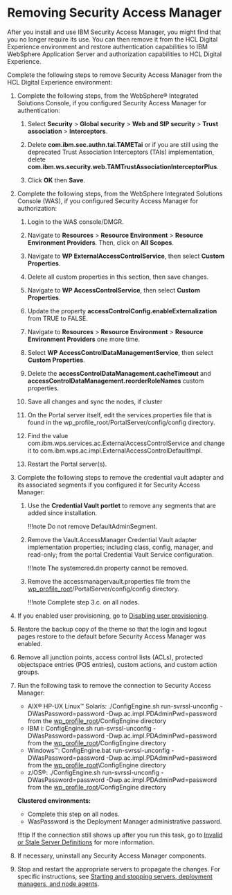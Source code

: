 # Removing Security Access Manager

After you install and use IBM Security Access Manager, you might find that you no longer require its use. You can then remove it from the HCL Digital Experience environment and restore authentication capabilities to IBM WebSphere Application Server and authorization capabilities to HCL Digital Experience.

Complete the following steps to remove Security Access Manager from the HCL Digital Experience environment:

1.  Complete the following steps, from the WebSphere® Integrated Solutions Console, if you configured Security Access Manager for authentication:

    1.  Select **Security** \> **Global security** \> **Web and SIP security** \> **Trust association** \> **Interceptors**.

    2.  Delete **com.ibm.sec.authn.tai.TAMETai** or if you are still using the deprecated Trust Association Interceptors (TAIs) implementation, delete **com.ibm.ws.security.web.TAMTrustAssociationInterceptorPlus**.

    3.  Click **OK** then **Save**.

2.  Complete the following steps, from the WebSphere Integrated Solutions Console (WAS), if you configured Security Access Manager for authorization:

    1.  Login to the WAS console/DMGR.

    2.  Navigate to **Resources** \> **Resource Environment** \> **Resource Environment Providers**. Then, click on **All Scopes**.

    3.  Navigate to **WP ExternalAccessControlService**, then select **Custom Properties**.

    4.  Delete all custom properties in this section, then save changes.

    5.  Navigate to **WP AccessControlService**, then select **Custom Properties**.

    6.  Update the property **accessControlConfig.enableExternalization** from TRUE to FALSE.

    7.  Navigate to **Resources** \> **Resource Environment** \> **Resource Environment Providers** one more time.

    8.  Select **WP AccessControlDataManagementService**, then select **Custom Properties**.

    9.  Delete the **accessControlDataManagement.cacheTimeout** and **accessControlDataManagement.reorderRoleNames** custom properties.

    10. Save all changes and sync the nodes, if cluster

    11. On the Portal server itself, edit the services.properties file that is found in the wp\_profile\_root/PortalServer/config/config directory.

    12. Find the value com.ibm.wps.services.ac.ExternalAccessControlService and change it to com.ibm.wps.ac.impl.ExternalAccessControlDefaultImpl.

    13. Restart the Portal server(s).

3.  Complete the following steps to remove the credential vault adapter and its associated segments if you configured it for Security Access Manager:

    1.  Use the **Credential Vault portlet** to remove any segments that are added since installation.

        !!!note
            Do not remove DefaultAdminSegment.

    2.  Remove the Vault.AccessManager Credential Vault adapter implementation properties; including class, config, manager, and read-only; from the portal Credential Vault Service configuration.

        !!!note
            The systemcred.dn property cannot be removed.

    3.  Remove the accessmanagervault.properties file from the [wp\_profile\_root](../../../../../../../../guide_me/wpsdirstr.md#wp_profile_root)/PortalServer/config/config directory.


        !!!note
            Complete step 3.c. on all nodes.

4.  If you enabled user provisioning, go to [Disabling user provisioning](../usr_prov_dis.md).


5.  Restore the backup copy of the theme so that the login and logout pages restore to the default before Security Access Manager was enabled.

6.  Remove all junction points, access control lists (ACLs), protected objectspace entries (POS entries), custom actions, and custom action groups.

7.  Run the following task to remove the connection to Security Access Manager:


    -   AIX® HP-UX Linux™ Solaris: ./ConfigEngine.sh run-svrssl-unconfig -DWasPassword=password -Dwp.ac.impl.PDAdminPwd=password from the [wp\_profile\_root](../../../../../../../../guide_me/wpsdirstr.md#wp_profile_root)/ConfigEngine directory
    -   IBM i: ConfigEngine.sh run-svrssl-unconfig -DWasPassword=password -Dwp.ac.impl.PDAdminPwd=password from the [wp\_profile\_root](../../../../../../../../guide_me/wpsdirstr.md#wp_profile_root)/ConfigEngine directory
    -   Windows™: ConfigEngine.bat run-svrssl-unconfig -DWasPassword=password -Dwp.ac.impl.PDAdminPwd=password from the [wp\_profile\_root](../../../../../../../../guide_me/wpsdirstr.md#wp_profile_root)\\ConfigEngine directory
    -   z/OS®: ./ConfigEngine.sh run-svrssl-unconfig -DWasPassword=password -Dwp.ac.impl.PDAdminPwd=password from the [wp\_profile\_root](../../../../../../../../guide_me/wpsdirstr.md#wp_profile_root)/ConfigEngine directory

    **Clustered environments:**

    -   Complete this step on all nodes.
    -   WasPassword is the Deployment Manager administrative password.

    !!!tip
        If the connection still shows up after you run this task, go to [Invalid or Stale Server Definitions](https://www.ibm.com/support/pages/invalid-or-stale-server-definitions) for more information.

8.  If necessary, uninstall any Security Access Manager components.

9.  Stop and restart the appropriate servers to propagate the changes. For specific instructions, see [Starting and stopping servers, deployment managers, and node agents](../../../../../../stopstart.md).



